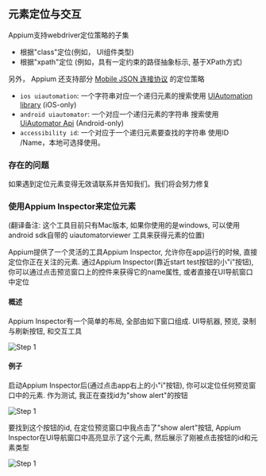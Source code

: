 ## 元素定位与交互

Appium支持webdriver定位策略的子集

* 根据"class"定位(例如， UI组件类型)
* 根据"xpath"定位 (例如，具有一定约束的路径抽象标示, 基于XPath方式)

另外， Appium 还支持部分 [Mobile JSON 连接协议](https://code.google.com/p/selenium/source/browse/spec-draft.md?repo=mobile) 的定位策略

* `ios uiautomation`: 一个字符串对应一个递归元素的搜索使用 [UIAutomation library](ios_predicate.cn.md) (iOS-only)
* `android uiautomator`: 一个对应一个递归元素的字符串 搜索使用 [UiAutomator Api](uiautomator_uiselector.cn.md) (Android-only)
* `accessibility id`: 一个对应于一个递归元素要查找的字符串 使用ID /Name，本地可选择使用。

### 存在的问题

如果遇到定位元素变得无效请联系并告知我们。我们将会努力修复

### 使用Appium Inspector来定位元素

(翻译备注: 这个工具目前只有Mac版本, 如果你使用的是windows, 可以使用android sdk自带的 uiautomatorviewer 工具来获得元素的位置)

Appium提供了一个灵活的工具Appium Inspector, 允许你在app运行的时候, 直接定位你正在关注的元素. 通过Appium Inspector(靠近start test按钮的小"i"按钮), 你可以通过点击预览窗口上的控件来获得它的name属性, 或者直接在UI导航窗口中定位

#### 概述

Appium Inspector有一个简单的布局, 全部由如下窗口组成.
UI导航器, 预览, 录制与刷新按钮, 和交互工具

![Step 1](https://raw.github.com/appium/appium/master/assets/InspectorImages/Overview.png)

#### 例子

启动Appium Inspector后(通过点击app右上的小"i"按钮), 你可以定位任何预览窗口中的元素. 作为测试, 我正在查找id为"show alert"的按钮

![Step 1](https://raw.github.com/appium/appium/master/assets/InspectorImages/Step1.png)

要找到这个按钮的id, 在定位预览窗口中我点击了"show alert"按钮, Appium Inspector在UI导航窗口中高亮显示了这个元素, 然后展示了刚被点击按钮的id和元素类型

![Step 1](https://raw.github.com/appium/appium/master/assets/InspectorImages/Step2.png)